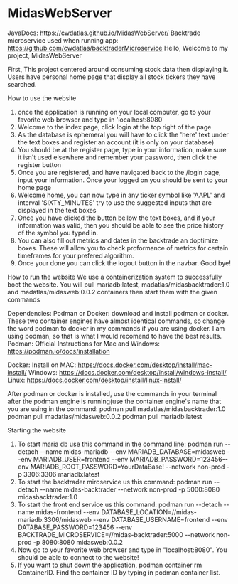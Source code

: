 # MidasWebServer
JavaDocs: https://cwdatlas.github.io/MidasWebServer/
Backtrade microservice used when running app: https://github.com/cwdatlas/backtraderMicroservice
Hello, Welcome to my project, MidasWebServer

First, This project centered around consuming stock data then displaying it. 
Users have personal home page that display all stock tickers they have searched.

How to use the website
1. once the application is running on your local computer, go to your favorite web browser and type in 'localhost:8080'
2. Welcome to the index page, click login at the top right of the page
3. As the database is ephemeral you will have to click the 'here' text under the text boxes and register an account (it is only on your database)
4. You should be at the register page, type in your information, make sure it isn't used elsewhere and remember your password, then click the register button
5. Once you are registered, and have navigated back to the /login page, input your information. Once your logged on you should be sent to your home page
6. Welcome home, you can now type in any ticker symbol like 'AAPL' and interval 'SIXTY_MINUTES' try to use the suggested inputs that are displayed in the text boxes
7. Once you have clicked the button bellow the text boxes, and if your information was valid, then you should be able to see the price history of the symbol you typed in.
8. You can also fill out metrics and dates in the backtrade an doptimize boxes. These will allow you to check proformance of metrics for certain timeframes for your prefered algorithm.
9. Once your done you can click the logout button in the navbar. Good bye!

How to run the website
We use a containerization system to successfully boot the website. You will pull mariadb:latest, madatlas/midasbacktrader:1.0 and madatlas/midasweb:0.0.2 containers then start them with the given commands

Dependencies:
Podman or Docker:
download and install podman or docker. These two container engines have almost identical commands, so change the word podman to docker in my commands if you are using docker. I am using podman, so that is what I would recomend to have the best results. 
Podman:
Official Instructions for Mac and Windows: https://podman.io/docs/installation

Docker: 
Install on MAC: https://docs.docker.com/desktop/install/mac-install/
Windows: https://docs.docker.com/desktop/install/windows-install/
Linux: https://docs.docker.com/desktop/install/linux-install/

After podman or docker is installed, use the commands in your terminal after the podman engine is running(use the container engine's name that you are using in the command:
podman pull madatlas/midasbacktrader:1.0
podman pull madatlas/midasweb:0.0.2
podman pull mariadb:latest

Starting the website
1. To start maria db use this command in the command line: podman run --detach --name midas-mariadb --env MARIADB_DATABASE=midasweb --env MARIADB_USER=frontend --env MARIADB_PASSWORD=123456--env MARIADB_ROOT_PASSWORD=YourDataBase!  --network non-prod -p 3306:3306 mariadb:latest
2. To start the backtrader miroservice us this command: podman run --detach --name midas-backtrader --network non-prod -p 5000:8080 midasbacktrader:1.0
3. To start the front end service us this command: podman run --detach --name midas-frontend --env DATABASE_LOCATION=//midas-mariadb:3306/midasweb --env DATABASE_USERNAME=frontend --env DATABASE_PASSWORD=123456 --env  BACKTRADE_MICROSERVICE=//midas-backtrader:5000 --network non-prod -p 8080:8080 midasweb:0.0.2
7. Now go to your favorite web browser and type in "localhost:8080". You should be able to connect to the website!
8. If you want to shut down the application, podman container rm ContainerID. Find the container ID by typing in podman container list. 
